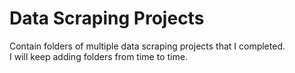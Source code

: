 # Data Scraping Projects
Contain folders of multiple data scraping projects that I completed. <br>
I will keep adding folders from time to time.
